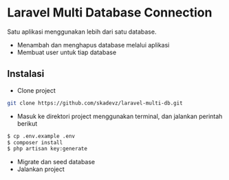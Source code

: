 # Laravel Multi Database Connection
Satu aplikasi menggunakan lebih dari satu database.
- Menambah dan menghapus database melalui aplikasi
- Membuat user untuk tiap database

## Instalasi
- Clone project
```bash
git clone https://github.com/skadevz/laravel-multi-db.git
```
- Masuk ke direktori project menggunakan terminal, dan jalankan perintah berikut
```bash
$ cp .env.example .env
$ composer install
$ php artisan key:generate
```
- Migrate dan seed database
- Jalankan project
